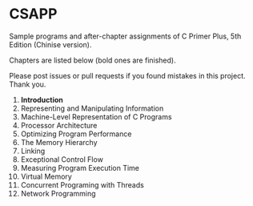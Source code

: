 # CSAPP
Sample programs and after-chapter assignments of C Primer Plus, 5th Edition (Chinise version).

Chapters are listed below (bold ones are finished).

Please post issues or pull requests if you found mistakes in this project. Thank you.

1. **Introduction**
2. Representing and Manipulating Information
3. Machine-Level Representation of C Programs
4. Processor Architecture
5. Optimizing Program Performance
6. The Memory Hierarchy
7. Linking
8. Exceptional Control Flow
9. Measuring Program Execution Time
10. Virtual Memory
11. Concurrent Programing with Threads
12. Network Programming